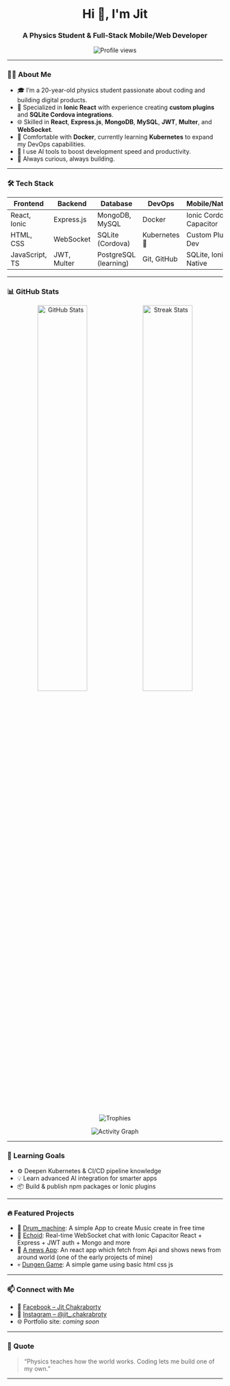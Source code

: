 <h1 align="center">Hi 👋, I'm Jit</h1>
<h3 align="center">A Physics Student & Full-Stack Mobile/Web Developer</h3>

<p align="center">
  <img src="https://komarev.com/ghpvc/?username=fabulousman12&label=Profile%20views&color=0e75b6&style=flat" alt="Profile views" />
</p>

---

### 👨‍💻 About Me

- 🎓 I’m a 20-year-old physics student passionate about coding and building digital products.
- 📱 Specialized in **Ionic React** with experience creating **custom plugins** and **SQLite Cordova integrations**.
- 🌐 Skilled in **React**, **Express.js**, **MongoDB**, **MySQL**, **JWT**, **Multer**, and **WebSocket**.
- 🐳 Comfortable with **Docker**, currently learning **Kubernetes** to expand my DevOps capabilities.
- 🤖 I use AI tools to boost development speed and productivity.
- 🚀 Always curious, always building.

---

### 🛠️ Tech Stack

| Frontend        | Backend        | Database         | DevOps         | Mobile/Native        |
|-----------------|----------------|------------------|----------------|-----------------------|
| React, Ionic    | Express.js     | MongoDB, MySQL   | Docker         | Ionic Cordova, Capacitor |
| HTML, CSS       | WebSocket      | SQLite (Cordova) | Kubernetes 🔄  | Custom Plugin Dev     |
| JavaScript, TS  | JWT, Multer    | PostgreSQL (learning) | Git, GitHub | SQLite, Ionic Native |

---

### 📊 GitHub Stats

<p align="center">
  <img src="https://github-readme-stats.vercel.app/api?username=fabulousman12&show_icons=true&theme=radical" alt="GitHub Stats" width="48%"/>
<img src="https://github-readme-streak-stats.demolab.com?user=fabulousman12&theme=radical" alt="Streak Stats" width="48%"/>

</p>

<p align="center">
  <img src="https://github-profile-trophy.vercel.app/?username=fabulousman12&theme=monokai&margin-w=15&no-frame=true" alt="Trophies" />
</p>

<p align="center">
  <img src="https://github-readme-activity-graph.vercel.app/graph?username=fabulousman12&theme=github-compact" alt="Activity Graph" />
</p>

---

### 🧠 Learning Goals

- ⚙️ Deepen Kubernetes & CI/CD pipeline knowledge
- 💡 Learn advanced AI integration for smarter apps
- 📦 Build & publish npm packages or Ionic plugins

---

### 🔥 Featured Projects

- 🔌 [Drum_machine](https://github.com/fabulousman12/fcc_drum_machine): A simple App to create Music create in free time 
- 💬 [Echoid](https://github.com/fabulousman12/Echoid): Real-time WebSocket chat with Ionic Capacitor React + Express + JWT auth + Mongo and more
- 🧰 [A news App](https://github.com/fabulousman12/news_mokey): An react app which fetch from Api and shows news from around world (one of the early projects of mine)
- 💀 [Dungen Game](https://github.com/fabulousman12/dungen_game): A simple game using basic html css js
---

### 📫 Connect with Me

- 📘 [Facebook – Jit Chakraborty](https://www.facebook.com/share/1JMdMsGhdE/)
- 📸 [Instagram – @jit_.chakrabroty](https://www.instagram.com/jit_.chakraborty?igsh=MjhyNWltejM5b2l5)
- 🌐 Portfolio site: *coming soon*


---

### 💬 Quote

> “Physics teaches how the world works. Coding lets me build one of my own.”

---
